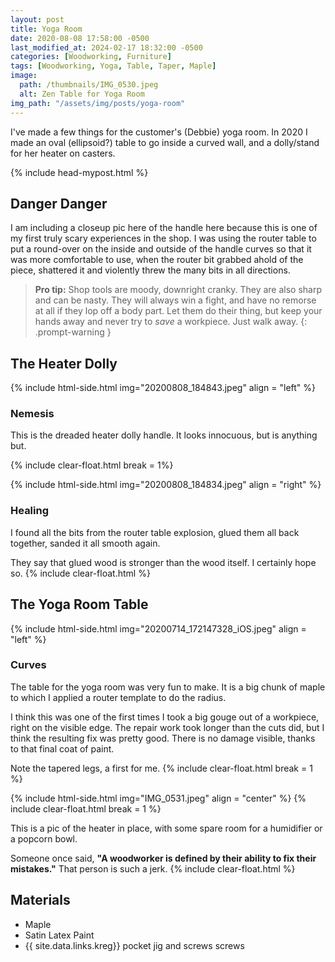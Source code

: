 ```yaml
---
layout: post
title: Yoga Room
date: 2020-08-08 17:58:00 -0500
last_modified_at: 2024-02-17 18:32:00 -0500
categories: [Woodworking, Furniture]
tags: [Woodworking, Yoga, Table, Taper, Maple]
image:
  path: /thumbnails/IMG_0530.jpeg
  alt: Zen Table for Yoga Room
img_path: "/assets/img/posts/yoga-room"
---
```


I've made a few things for the customer's (Debbie) yoga room. In 2020 I made an oval (ellipsoid?) table to go inside a curved wall, and a dolly/stand for her heater on casters.

{% include head-mypost.html %}

## Danger Danger

I am including a closeup pic here of the handle here because this is one of my first truly scary experiences in the shop. I was using the router table to put a round-over on the inside and outside of the handle curves so that it was more comfortable to use, when the router bit grabbed ahold of the piece, shattered it and violently threw the many bits in all directions.

> **Pro tip:** Shop tools are moody, downright cranky. They are also sharp and can be nasty. They will always win a fight, and have no remorse at all if they lop off a body part. Let them do their thing, but keep your hands away and never try to _save_ a workpiece. Just walk away.
> {: .prompt-warning }

## The Heater Dolly

{% include html-side.html img="20200808_184843.jpeg" align = "left" %}

### Nemesis

This is the dreaded heater dolly handle. It looks innocuous, but is anything but.

{% include clear-float.html break = 1%}

{% include html-side.html img="20200808_184834.jpeg" align = "right" %}

### Healing

I found all the bits from the router table explosion, glued them all back together, sanded it all smooth again.

They say that glued wood is stronger than the wood itself. I certainly hope so.
{% include clear-float.html %}

## The Yoga Room Table

{% include html-side.html img="20200714_172147328_iOS.jpeg" align = "left" %}

### Curves

The table for the yoga room was very fun to make. It is a big chunk of maple to which I applied a router template to do the radius.

I think this was one of the first times I took a big gouge out of a workpiece, right on the visible edge. The repair work took longer than the cuts did, but I think the resulting fix was pretty good. There is no damage visible, thanks to that final coat of paint.

Note the tapered legs, a first for me.
{% include clear-float.html break = 1 %}

{% include html-side.html img="IMG_0531.jpeg" align = "center" %}
{% include clear-float.html break = 1 %}

This is a pic of the heater in place, with some spare room for a humidifier or a popcorn bowl.

Someone once said, **"A woodworker is defined by their ability to fix their mistakes."** That person is such a jerk.
{% include clear-float.html %}

## Materials

- Maple
- Satin Latex Paint
- {{ site.data.links.kreg}} pocket jig and screws screws
